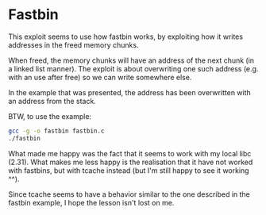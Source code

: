 # Fastbin

This exploit seems to use how fastbin works, by exploiting how it writes addresses in the freed memory chunks.

When freed, the memory chunks will have an address of the next chunk (in a linked list manner). The exploit is about overwriting one such address (e.g. with an use after free) so we can write somewhere else.

In the example that was presented, the address has been overwritten with an address from the stack.

BTW, to use the example:
```bash
gcc -g -o fastbin fastbin.c
./fastbin
```

What made me happy was the fact that it seems to work with my local libc (2.31). What makes me less happy is the realisation that it have not worked with fastbins, but with tcache instead (but I'm still happy to see it working ^^).

Since tcache seems to have a behavior similar to the one described in the fastbin example, I hope the lesson isn't lost on me.
